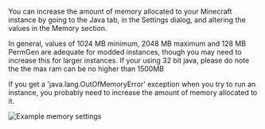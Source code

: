 You can increase the amount of memory allocated to your Minecraft instance by going to the Java tab, in the Settings dialog, and altering the values in the Memory section.

In general, values of 1024 MB minimum, 2048 MB maximum and 128 MB PermGen are adequate for modded instances, though you may need to increase this for larger instances. If your using 32 bit java, please do note the the max ram can be no higher than 1500MB

If you get a 'java.lang.OutOfMemoryError' exception when you try to run an instance, you probably need to increase the amount of memory allocated to it.

![Example memory settings](http://multimc.org/images/screenshots/settings.png)